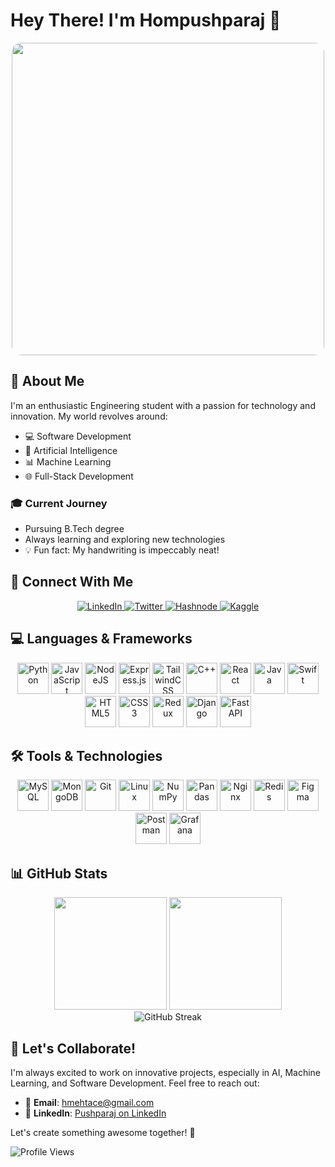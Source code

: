 # Hey There! I'm Hompushparaj 👋

<div align="center">
  <img src="https://media1.tenor.com/m/2fXbn6Xtt0UAAAAC/software-software-development.gif" width="500" style="border-radius: 15px;">
</div>

## 🌟 About Me

I'm an enthusiastic Engineering student with a passion for technology and innovation. My world revolves around:

- 💻 Software Development
- 🤖 Artificial Intelligence
- 📊 Machine Learning
- 🌐 Full-Stack Development

### 🎓 Current Journey
- Pursuing B.Tech degree
- Always learning and exploring new technologies
- 💡 Fun fact: My handwriting is impeccably neat! 

## 🚀 Connect With Me

<div align="center">
  <a href="https://linkedin.com/in/pushparaj1381-" target="_blank">
    <img src="https://img.shields.io/badge/linkedin-%230077B5.svg?style=for-the-badge&logo=linkedin&logoColor=white" alt="LinkedIn"/>
  </a>
  <a href="https://twitter.com/pushparaj1381_" target="_blank">
    <img src="https://img.shields.io/badge/Twitter-%231DA1F2.svg?style=for-the-badge&logo=Twitter&logoColor=white" alt="Twitter"/>
  </a>
  <a href="https://hashnode.com/@pushparaj1381" target="_blank">
    <img src="https://img.shields.io/badge/Hashnode-2962FF?style=for-the-badge&logo=hashnode&logoColor=white" alt="Hashnode"/>
  </a>
  <a href="https://kaggle.com/pushparajmehta" target="_blank">
    <img src="https://img.shields.io/badge/Kaggle-035a7d?style=for-the-badge&logo=kaggle&logoColor=white" alt="Kaggle"/>
  </a>
</div>

## 💻 Languages & Frameworks

<div align="center">
  <img src="https://cdn.jsdelivr.net/gh/devicons/devicon/icons/python/python-original.svg" width="50" height="50" alt="Python"/>
  <img src="https://cdn.jsdelivr.net/gh/devicons/devicon/icons/javascript/javascript-original.svg" width="50" height="50" alt="JavaScript"/>
  <img src="https://cdn.jsdelivr.net/gh/devicons/devicon/icons/nodejs/nodejs-original.svg" width="50" height="50" alt="NodeJS"/>
  <img src="https://cdn.jsdelivr.net/gh/devicons/devicon/icons/express/express-original.svg" width="50" height="50" alt="Express.js"/>
  <img src="https://cdn.jsdelivr.net/gh/devicons/devicon/icons/tailwindcss/tailwindcss-original.svg" width="50" height="50" alt="TailwindCSS"/>
  <img src="https://cdn.jsdelivr.net/gh/devicons/devicon/icons/cplusplus/cplusplus-original.svg" width="50" height="50" alt="C++"/>
  <img src="https://cdn.jsdelivr.net/gh/devicons/devicon/icons/react/react-original.svg" width="50" height="50" alt="React"/>
  <img src="https://cdn.jsdelivr.net/gh/devicons/devicon/icons/java/java-original.svg" width="50" height="50" alt="Java"/>
  <img src="https://cdn.jsdelivr.net/gh/devicons/devicon/icons/swift/swift-original.svg" width="50" height="50" alt="Swift"/>
  <img src="https://cdn.jsdelivr.net/gh/devicons/devicon/icons/html5/html5-original.svg" width="50" height="50" alt="HTML5"/>
  <img src="https://cdn.jsdelivr.net/gh/devicons/devicon/icons/css3/css3-original.svg" width="50" height="50" alt="CSS3"/>
  <img src="https://cdn.jsdelivr.net/gh/devicons/devicon/icons/redux/redux-original.svg" width="50" height="50" alt="Redux"/>
  
  <!-- New Frameworks -->
  <img src="https://cdn.jsdelivr.net/gh/devicons/devicon/icons/django/django-plain.svg" width="50" height="50" alt="Django"/>
  <img src="https://cdn.jsdelivr.net/gh/devicons/devicon@latest/icons/fastapi/fastapi-plain.svg" width="50" height="50" alt="FastAPI"/>
</div>

## 🛠 Tools & Technologies

<div align="center">
  <img src="https://cdn.jsdelivr.net/gh/devicons/devicon/icons/mysql/mysql-original.svg" width="50" height="50" alt="MySQL"/>
  <img src="https://cdn.jsdelivr.net/gh/devicons/devicon/icons/mongodb/mongodb-original.svg" width="50" height="50" alt="MongoDB"/>
  <img src="https://cdn.jsdelivr.net/gh/devicons/devicon/icons/git/git-original.svg" width="50" height="50" alt="Git"/>
  <img src="https://cdn.jsdelivr.net/gh/devicons/devicon/icons/linux/linux-original.svg" width="50" height="50" alt="Linux"/>
  <img src="https://cdn.jsdelivr.net/gh/devicons/devicon/icons/numpy/numpy-original.svg" width="50" height="50" alt="NumPy"/>
  <img src="https://cdn.jsdelivr.net/gh/devicons/devicon/icons/pandas/pandas-original.svg" width="50" height="50" alt="Pandas"/>
  <img src="https://cdn.jsdelivr.net/gh/devicons/devicon/icons/nginx/nginx-original.svg" width="50" height="50" alt="Nginx"/>
  <img src="https://cdn.jsdelivr.net/gh/devicons/devicon/icons/redis/redis-original.svg" width="50" height="50" alt="Redis"/>
  <img src="https://cdn.jsdelivr.net/gh/devicons/devicon/icons/figma/figma-original.svg" width="50" height="50" alt="Figma"/>
  <img src="https://cdn.jsdelivr.net/gh/devicons/devicon/icons/postman/postman-original.svg" width="50" height="50" alt="Postman"/>
  <img src="https://cdn.jsdelivr.net/gh/devicons/devicon/icons/grafana/grafana-original.svg" width="50" height="50" alt="Grafana"/>
</div>

## 📊 GitHub Stats

<div align="center">
  <img height="180em" src="https://github-readme-stats.vercel.app/api?username=pushparaj13811&show_icons=true&theme=dark&include_all_commits=true&count_private=true"/>
  <img height="180em" src="https://github-readme-stats.vercel.app/api/top-langs/?username=Pushparaj13811&layout=compact&theme=radical"/>
</div>

<div align="center">
  <img src="http://github-readme-streak-stats.herokuapp.com?user=Pushparaj13811&theme=dark" alt="GitHub Streak"/>
</div>

## 🤝 Let's Collaborate!

I'm always excited to work on innovative projects, especially in AI, Machine Learning, and Software Development. Feel free to reach out:

- 📧 **Email**: [hmehtace@gmail.com](mailto:hmehtace@gmail.com)
- 💼 **LinkedIn**: [Pushparaj on LinkedIn](https://www.linkedin.com/in/pushparaj1381-/)

Let's create something awesome together! 🚀

![Profile Views](https://komarev.com/ghpvc/?username=pushparaj13811&style=flat-square)
